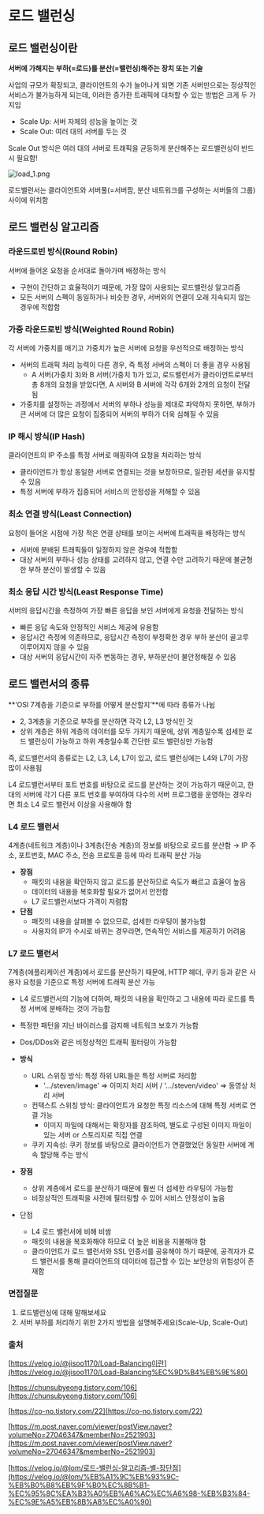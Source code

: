 # 로드 밸런싱

## 로드 밸런싱이란

**서버에 가해지는 부하(=로드)를 분산(=밸런싱)해주는 장치 또는 기술**

사업의 규모가 확장되고, 클라이언트의 수가 늘어나게 되면 기존 서버만으로는 정상적인 서비스가 불가능하게 되는데, 이러한 증가한 트래픽에 대처할 수 있는 방법은 크게 두 가지임

- Scale Up: 서버 자체의 성능을 높이는 것
- Scale Out: 여러 대의 서버를 두는 것

Scale Out 방식은 여러 대의 서버로 트래픽을 균등하게 분산해주는 로드밸런싱이 반드시 필요함!

![load_1.png](%E1%84%85%E1%85%A9%E1%84%83%E1%85%B3%20%E1%84%87%E1%85%A2%E1%86%AF%E1%84%85%E1%85%A5%E1%86%AB%E1%84%89%E1%85%B5%E1%86%BC%20d335a95025a2424386a631dfc19fd1ea/load_1.png)

로드밸런서는 클라이언트와 서버풀(=서버팜, 분산 네트워크를 구성하는 서버들의 그룹) 사이에 위치함

## 로드 밸런싱 알고리즘

### 라운드로빈 방식(Round Robin)

서버에 들어온 요청을 순서대로 돌아가며 배정하는 방식

- 구현이 간단하고 효율적이기 때문에, 가장 많이 사용되는 로드밸런싱 알고리즘
- 모든 서버의 스펙이 동일하거나 비슷한 경우, 서버와의 연결이 오래 지속되지 않는 경우에 적합함

### 가중 라운드로빈 방식(Weighted Round Robin)

각 서버에 가중치를 매기고 가중치가 높은 서버에 요청을 우선적으로 배정하는 방식

- 서버의 트래픽 처리 능력이 다른 경우, 즉 특정 서버의 스펙이 더 좋을 경우 사용됨
    - A 서버(가중치 3)와 B 서버(가중치 1)가 있고, 로드밸런서가 클라이언트로부터 총 8개의 요청을 받았다면, A 서버와 B 서버에 각각 6개와 2개의 요청이 전달됨
- 가중치를 설정하는 과정에서 서버의 부하나 성능을 제대로 파악하지 못하면, 부하가 큰 서버에 더 많은 요청이 집중되어 서버의 부하가 더욱 심해질 수 있음

### IP 해시 방식(IP Hash)

클라이언트의 IP 주소를 특정 서버로 매핑하여 요청을 처리하는 방식

- 클라이언트가 항상 동일한 서버로 연결되는 것을 보장하므로, 일관된 세션을 유지할 수 있음
- 특정 서버에 부하가 집중되어 서비스의 안정성을 저해할 수 있음

### 최소 연결 방식(Least Connection)

요청이 들어온 시점에 가장 적은 연결 상태를 보이는 서버에 트래픽을 배정하는 방식

- 서버에 분배된 트래픽들이 일정하지 않은 경우에 적합함
- 대상 서버의 부하나 성능 상태를 고려하지 않고, 연결 수만 고려하기 때문에 불균형한 부하 분산이 발생할 수 있음

### 최소 응답 시간 방식(Least Response Time)

서버의 응답시간을 측정하여 가장 빠른 응답을 보인 서버에게 요청을 전달하는 방식

- 빠른 응답 속도와 안정적인 서비스 제공에 유용함
- 응답시간 측정에 의존하므로, 응답시간 측정이 부정확한 경우 부하 분산이 골고루 이루어지지 않을 수 있음
- 대상 서버의 응답시간이 자주 변동하는 경우, 부하분산이 불안정해질 수 있음

## 로드 밸런서의 종류

**‘OSI 7계층을 기준으로 부하를 어떻게 분산할지’**에 따라 종류가 나뉨

- 2, 3계층을 기준으로 부하를 분산하면 각각 L2, L3 방식인 것
- 상위 계층은 하위 계층의 데이터를 모두 가지기 때문에, 상위 계층일수록 섬세한 로드 밸런싱이 가능하고 하위 계층일수록 간단한 로드 밸런싱만 가능함

즉, 로드밸런서의 종류로는 L2, L3, L4, L7이 있고, 로드 밸런싱에는 L4와 L7이 가장 많이 사용됨

L4 로드밸런서부터 포트 번호를 바탕으로 로드를 분산하는 것이 가능하기 때문이고, 한 대의 서버에 각기 다른 포트 번호를 부여하여 다수의 서버 프로그램을 운영하는 경우라면 최소 L4 로드 밸런서 이상을 사용해야 함

### L4 로드 밸런서

4계층(네트워크 계층)이나 3계층(전송 계층)의 정보를 바탕으로 로드를 분산함 → IP 주소, 포트번호, MAC 주소, 전송 프로토콜 등에 따라 트래픽 분산 가능

- **장점**
    - 패킷의 내용을 확인하지 않고 로드를 분산하므로 속도가 빠르고 효율이 높음
    - 데이터의 내용을 복호화할 필요가 없어서 안전함
    - L7 로드밸런서보다 가격이 저렴함
- **단점**
    - 패킷의 내용을 살펴볼 수 없으므로, 섬세한 라우팅이 불가능함
    - 사용자의 IP가 수시로 바뀌는 경우라면, 연속적인 서비스를 제공하기 어려움

### L7 로드 밸런서

7계층(애플리케이션 계층)에서 로드를 분산하기 때문에, HTTP 헤더, 쿠키 등과 같은 사용자 요청을 기준으로 특정 서버에 트래픽 분산 가능

- L4 로드밸런서의 기능에 더하여, 패킷의 내용을 확인하고 그 내용에 따라 로드를 특정 서버에 분배하는 것이 가능함
- 특정한 패턴을 지닌 바이러스를 감지해 네트워크 보호가 가능함
- Dos/DDos와 같은 비정상적인 트래픽 필터링이 가능함

- **방식**
    - URL 스위칭 방식: 특정 하위 URL들은 특정 서버로 처리함
        - '.../steven/image' => 이미지 처리 서버 / '.../steven/video' => 동영상 처리 서버
    - 컨텍스트 스위칭 방식: 클라이언트가 요청한 특정 리소스에 대해 특정 서버로 연결 가능
        - 이미지 파일에 대해서는 확장자를 참조하여, 별도로 구성된 이미지 파일이 있는 서버 or 스토리지로 직접 연결
    - 쿠키 지속성: 쿠키 정보를 바탕으로 클라이언트가 연결했었던 동일한 서버에 계속 할당해 주는 방식
- **장점**
    - 상위 계층에서 로드를 분산하기 때문에 훨씬 더 섬세한 라우팅이 가능함
    - 비정상적인 트래픽을 사전에 필터링할 수 있어 서비스 안정성이 높음
- 단점
    - L4 로드 밸런서에 비해 비쌈
    - 패킷의 내용을 복호화해야 하므로 더 높은 비용을 지불해야 함
    - 클라이언트가 로드 밸런서와 SSL 인증서를 공유해야 하기 때문에, 공격자가 로드 밸런서를 통해 클라이언트의 데이터에 접근할 수 있는 보안상의 위험성이 존재함

### 면접질문

1. 로드밸런싱에 대해 말해보세요
2. 서버 부하를 처리하기 위한 2가지 방법을 설명해주세요(Scale-Up, Scale-Out)

### 출처

[https://velog.io/@jisoo1170/Load-Balancing이란](https://velog.io/@jisoo1170/Load-Balancing%EC%9D%B4%EB%9E%80)

[https://chunsubyeong.tistory.com/106](https://chunsubyeong.tistory.com/106)

[https://co-no.tistory.com/22](https://co-no.tistory.com/22)

[https://m.post.naver.com/viewer/postView.naver?volumeNo=27046347&memberNo=2521903](https://m.post.naver.com/viewer/postView.naver?volumeNo=27046347&memberNo=2521903)

[https://velog.io/@lom/로드-밸런싱-알고리즘-별-장단점](https://velog.io/@lom/%EB%A1%9C%EB%93%9C-%EB%B0%B8%EB%9F%B0%EC%8B%B1-%EC%95%8C%EA%B3%A0%EB%A6%AC%EC%A6%98-%EB%B3%84-%EC%9E%A5%EB%8B%A8%EC%A0%90)
